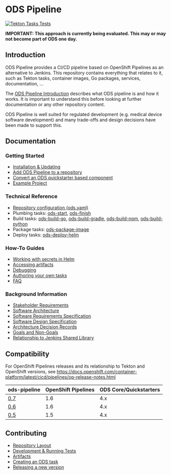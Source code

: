 # ODS Pipeline

[![Tekton Tasks Tests](https://github.com/opendevstack/ods-pipeline/actions/workflows/main.yaml/badge.svg)](https://github.com/opendevstack/ods-pipeline/actions/workflows/main.yaml)

**IMPORTANT: This approach is currently being evaluated. This may or may not become part of ODS one day.**

## Introduction

ODS Pipeline provides a  CI/CD pipeline based on OpenShift Pipelines as an alternative to Jenkins. This repository contains everything that relates to it, such as Tekton tasks, container images, Go packages, services, documentation, ...

The [ODS Pipeline Introduction](/docs/introduction.adoc) describes what ODS pipeline is and how it works. It is important to understand this before looking at further documentation or any other repository content.

ODS Pipeline is well suited for regulated development (e.g. medical device software development) and many trade-offs and design decisions have been made to support this.

## Documentation

### Getting Started
* [Installation & Updating](/docs/installation.adoc)
* [Add ODS Pipeline to a repository](/docs/add-to-repository.adoc)
* [Convert an ODS quickstarter based component](/docs/convert-quickstarter-component.adoc)
* [Example Project](/docs/example-project.adoc)

### Technical Reference
* [Repository configuration (ods.yaml)](/docs/ods-configuration.adoc)
* Plumbing tasks: [ods-start](/docs/tasks/ods-start.adoc), [ods-finish](/docs/tasks/ods-finish.adoc)
* Build tasks: [ods-build-go](/docs/tasks/ods-build-go.adoc), [ods-build-gradle](/docs/tasks/ods-build-gradle.adoc), [ods-build-npm](/docs/tasks/ods-build-npm.adoc), [ods-build-python](/docs/tasks/ods-build-python.adoc)
* Package tasks: [ods-package-image](/docs/tasks/ods-package-image.adoc)
* Deploy tasks: [ods-deploy-helm](/docs/tasks/ods-deploy-helm.adoc)

### How-To Guides
* [Working with secrets in Helm](/docs/helm-secrets.adoc)
* [Accessing artifacts](/docs/accessing-artifacts.adoc)
* [Debugging](/docs/debugging.adoc)
* [Authoring your own tasks](/docs/authoring-tasks.adoc)
* [FAQ](https://github.com/opendevstack/ods-pipeline/wiki/FAQ)

### Background Information
* [Stakeholder Requirements](/docs/design/stakeholder-requirements.adoc)
* [Software Architecture](/docs/design/software-architecture.adoc)
* [Software Requirements Specification](/docs/design/software-requirements-specification.adoc)
* [Software Design Specification](/docs/design/software-design-specification.adoc)
* [Architecture Decision Records](/docs/adr)
* [Goals and Non-Goals](/docs/design/goals-and-nongoals.adoc)
* [Relationship to Jenkins Shared Library](/docs/design/relationship-shared-library.adoc)

## Compatibility

For OpenShift Pipelines releases and its relationship to Tekton and OpenShift versions, see https://docs.openshift.com/container-platform/latest/cicd/pipelines/op-release-notes.html

| ods-pipeline | OpenShift Pipelines | ODS Core/Quickstarters |
|---|---|---|
| [0.7](https://github.com/opendevstack/ods-pipeline/releases/tag/v0.7.0) | 1.6 | 4.x |
| [0.6](https://github.com/opendevstack/ods-pipeline/releases/tag/v0.6.0) | 1.6 | 4.x |
| [0.5](https://github.com/opendevstack/ods-pipeline/releases/tag/v0.5.0) | 1.5 | 4.x |

## Contributing

* [Repository Layout](/docs/repository-layout.adoc)
* [Development & Running Tests](/docs/development.adoc)
* [Artifacts](/docs/artifacts.adoc)
* [Creating an ODS task](/docs/creating-an-ods-task.adoc)
* [Releasing a new version](/docs/releasing.adoc)
